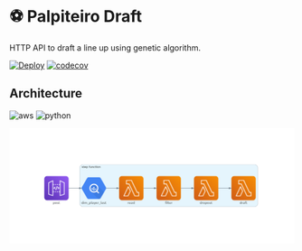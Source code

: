# :soccer: Palpiteiro Draft
HTTP API to draft a line up using genetic algorithm.

[![Deploy](https://github.com/matheusccouto/palpiteiro-draft/actions/workflows/deploy.yml/badge.svg)](https://github.com/matheusccouto/palpiteiro-draft/actions/workflows/deploy.yml)
[![codecov](https://codecov.io/gh/matheusccouto/palpiteiro-draft/branch/main/graph/badge.svg?token=7xvh03v9Bi)](https://codecov.io/gh/matheusccouto/palpiteiro-draft)

## Architecture
![aws](https://img.shields.io/badge/Amazon_AWS-FF9900?logo=amazonaws&logoColor=white)
![python](https://img.shields.io/badge/Python-FFD43B?logo=python&logoColor=blue)

![architecture](diagrams/architecture.png)
